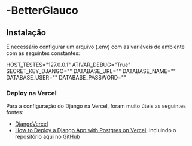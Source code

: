 # -BetterGlauco


## Instalação
É necessário configurar um arquivo (.env) com as variáveis de ambiente com as seguintes constantes:

HOST_TESTES="127.0.0.1"
ATIVAR_DEBUG="True"
SECRET_KEY_DJANGO=""
DATABASE_URL=""
DATABASE_NAME=""
DATABASE_USER=""
DATABASE_PASSWORD=""



### Deploy na Vercel
Para a configuração do Django na Vercel, foram muito úteis as seguintes fontes:
* [DjangoVercel](https://github.com/maesterzak/DjangoVercel/blob/main/vercel.json)
* [How to Deploy a Django App with Postgres on Vercel](https://www.youtube.com/watch?v=Ri-pFKtMX48&t=1159s), incluindo o repositório aqui no [GitHub](https://github.com/codingforinnovations/Django-on-Vercel/blob/main/build.sh)